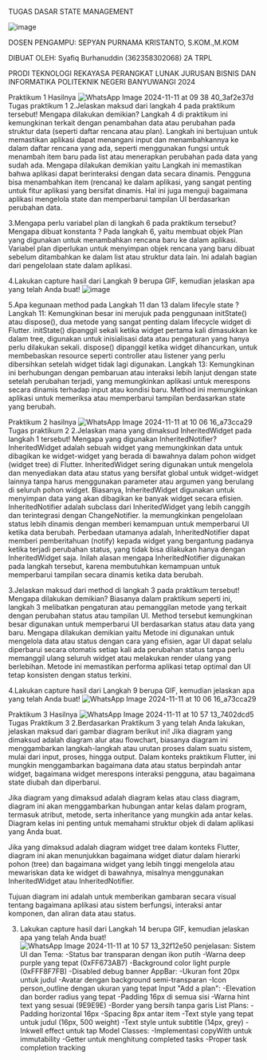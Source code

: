 TUGAS DASAR STATE MANAGEMENT

![image](https://github.com/user-attachments/assets/e81c7d12-f1f4-410b-9ae6-f1f264eab5f4)

DOSEN PENGAMPU:
SEPYAN PURNAMA KRISTANTO, S.KOM.,M.KOM

DIBUAT OLEH:
Syafiq Burhanuddin 
(362358302068)
2A TRPL


PRODI TEKNOLOGI REKAYASA PERANGKAT LUNAK
JURUSAN BISNIS DAN INFORMATIKA
POLITEKNIK NEGERI BANYUWANGI
2024




Praktikum 1
Hasilnya
![WhatsApp Image 2024-11-11 at 09 38 40_3af2e37d](https://github.com/user-attachments/assets/985026c4-4fb4-4d3d-8f3c-534e97428a05)
Tugas praktikum 1
2.Jelaskan maksud dari langkah 4 pada praktikum tersebut! Mengapa dilakukan demikian?
Langkah 4 di praktikum ini kemungkinan terkait dengan penambahan data atau perubahan pada struktur data (seperti daftar rencana atau plan). Langkah ini bertujuan untuk memastikan aplikasi dapat menangani input dan menambahkannya ke dalam daftar rencana yang ada, seperti menggunakan fungsi untuk menambah item baru pada list atau menerapkan perubahan pada data yang sudah ada.
Mengapa dilakukan demikian yaitu Langkah ini memastikan bahwa aplikasi dapat berinteraksi dengan data secara dinamis. Pengguna bisa menambahkan item (rencana) ke dalam aplikasi, yang sangat penting untuk fitur aplikasi yang bersifat dinamis. Hal ini juga menguji bagaimana aplikasi mengelola state dan memperbarui tampilan UI berdasarkan perubahan data.

3.Mengapa perlu variabel plan di langkah 6 pada praktikum tersebut? Mengapa dibuat konstanta ?
Pada langkah 6, yaitu membuat objek Plan yang digunakan untuk menambahkan rencana baru ke dalam aplikasi. Variabel plan diperlukan untuk menyimpan objek rencana yang baru dibuat sebelum ditambahkan ke dalam list atau struktur data lain. Ini adalah bagian dari pengelolaan state dalam aplikasi.

4.Lakukan capture hasil dari Langkah 9 berupa GIF, kemudian jelaskan apa yang telah Anda buat!
![image](https://github.com/user-attachments/assets/697a776d-a52a-4fbc-a956-e6455598a912)


5.Apa kegunaan method pada Langkah 11 dan 13 dalam lifecyle state ?
Langkah 11: Kemungkinan besar ini merujuk pada penggunaan initState() atau dispose(), dua metode yang sangat penting dalam lifecycle widget di Flutter.
initState() dipanggil sekali ketika widget pertama kali dimasukkan ke dalam tree, digunakan untuk inisialisasi data atau pengaturan yang hanya perlu dilakukan sekali.
dispose() dipanggil ketika widget dihancurkan, untuk membebaskan resource seperti controller atau listener yang perlu dibersihkan setelah widget tidak lagi digunakan.
Langkah 13: Kemungkinan ini berhubungan dengan pembaruan atau interaksi lebih lanjut dengan state setelah perubahan terjadi, yang memungkinkan aplikasi untuk merespons secara dinamis terhadap input atau kondisi baru. Method ini memungkinkan aplikasi untuk memeriksa atau memperbarui tampilan berdasarkan state yang berubah.

Praktikum 2
hasilnya 
![WhatsApp Image 2024-11-11 at 10 06 16_a73cca29](https://github.com/user-attachments/assets/61cd22ed-2e4f-470e-971a-c88803efd502)
Tugas praktikum 2
2.Jelaskan mana yang dimaksud InheritedWidget pada langkah 1 tersebut! Mengapa yang digunakan InheritedNotifier?
InheritedWidget adalah sebuah widget yang memungkinkan data untuk dibagikan ke widget-widget yang berada di bawahnya dalam pohon widget (widget tree) di Flutter. InheritedWidget sering digunakan untuk mengelola dan menyediakan data atau status yang bersifat global untuk widget-widget lainnya tanpa harus menggunakan parameter atau argumen yang berulang di seluruh pohon widget. Biasanya, InheritedWidget digunakan untuk menyimpan data yang akan dibagikan ke banyak widget secara efisien.
InheritedNotifier adalah subclass dari InheritedWidget yang lebih canggih dan terintegrasi dengan ChangeNotifier. Ia memungkinkan pengelolaan status lebih dinamis dengan memberi kemampuan untuk memperbarui UI ketika data berubah. Perbedaan utamanya adalah, InheritedNotifier dapat memberi pemberitahuan (notify) kepada widget yang bergantung padanya ketika terjadi perubahan status, yang tidak bisa dilakukan hanya dengan InheritedWidget saja. Inilah alasan mengapa InheritedNotifier digunakan pada langkah tersebut, karena membutuhkan kemampuan untuk memperbarui tampilan secara dinamis ketika data berubah.

3.Jelaskan maksud dari method di langkah 3 pada praktikum tersebut! Mengapa dilakukan demikian?
Biasanya dalam praktikum seperti ini, langkah 3 melibatkan pengaturan atau pemanggilan metode yang terkait dengan perubahan status atau tampilan UI. Method tersebut kemungkinan besar digunakan untuk memperbarui UI berdasarkan status atau data yang baru.
Mengapa dilakukan demikian yaitu Metode ini digunakan untuk mengelola data atau status dengan cara yang efisien, agar UI dapat selalu diperbarui secara otomatis setiap kali ada perubahan status tanpa perlu memanggil ulang seluruh widget atau melakukan render ulang yang berlebihan. Metode ini memastikan performa aplikasi tetap optimal dan UI tetap konsisten dengan status terkini.

4.Lakukan capture hasil dari Langkah 9 berupa GIF, kemudian jelaskan apa yang telah Anda buat!
![WhatsApp Image 2024-11-11 at 10 06 16_a73cca29](https://github.com/user-attachments/assets/61cd22ed-2e4f-470e-971a-c88803efd502)

Praktikum 3
Hasilnya
![WhatsApp Image 2024-11-11 at 10 57 13_7402dcd5](https://github.com/user-attachments/assets/2e8c4e8e-8d66-4392-bce9-a91d9591965d)
Tugas Praktikum 3
2.Berdasarkan Praktikum 3 yang telah Anda lakukan, jelaskan maksud dari gambar diagram berikut ini!
Jika diagram yang dimaksud adalah diagram alur atau flowchart, biasanya diagram ini menggambarkan langkah-langkah atau urutan proses dalam suatu sistem, mulai dari input, proses, hingga output. Dalam konteks praktikum Flutter, ini mungkin menggambarkan bagaimana data atau status berpindah antar widget, bagaimana widget merespons interaksi pengguna, atau bagaimana state diubah dan diperbarui.

Jika diagram yang dimaksud adalah diagram kelas atau class diagram, diagram ini akan menggambarkan hubungan antar kelas dalam program, termasuk atribut, metode, serta inheritance yang mungkin ada antar kelas. Diagram kelas ini penting untuk memahami struktur objek di dalam aplikasi yang Anda buat.

Jika yang dimaksud adalah diagram widget tree dalam konteks Flutter, diagram ini akan menunjukkan bagaimana widget diatur dalam hierarki pohon (tree) dan bagaimana widget yang lebih tinggi mengelola atau mewariskan data ke widget di bawahnya, misalnya menggunakan InheritedWidget atau InheritedNotifier.

Tujuan diagram ini adalah untuk memberikan gambaran secara visual tentang bagaimana aplikasi atau sistem berfungsi, interaksi antar komponen, dan aliran data atau status.

3. Lakukan capture hasil dari Langkah 14 berupa GIF, kemudian jelaskan apa yang telah Anda buat!
  ![WhatsApp Image 2024-11-11 at 10 57 13_32f12e50](https://github.com/user-attachments/assets/c3b9024f-7dcc-46f7-ab34-2628d3ba8aaf)
penjelasan:
Sistem UI dan Tema:
-Status bar transparan dengan ikon putih
-Warna deep purple yang tepat (0xFF673AB7)
-Background color light purple (0xFFF8F7FB)
-Disabled debug banner
AppBar:
-Ukuran font 20px untuk judul
-Avatar dengan background semi-transparan
-Icon person_outline dengan ukuran yang tepat
Input "Add a plan":
-Elevation dan border radius yang tepat
-Padding 16px di semua sisi
-Warna hint text yang sesuai (9E9E9E)
-Border yang bersih tanpa garis
List Plans:
-Padding horizontal 16px
-Spacing 8px antar item
-Text style yang tepat untuk judul (16px, 500 weight)
-Text style untuk subtitle (14px, grey)
-Inkwell effect untuk tap
Model Classes:
-Implementasi copyWith untuk immutability
-Getter untuk menghitung completed tasks
-Proper task completion tracking

